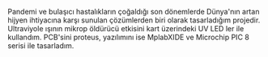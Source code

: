 Pandemi ve bulaşıcı hastalıkların çoğaldığı son dönemlerde Dünya'nın artan hijyen ihtiyacına karşı sunulan çözümlerden biri olarak tasarladığım projedir.
Ultraviyole ışının mikrop öldürücü etkisini kart üzerindeki UV LED ler ile kullandım. 
PCB'sini proteus, yazılımını ise MplabXIDE ve Microchip PIC 8 serisi ile tasarladım.
